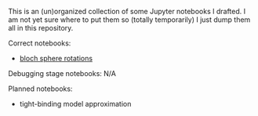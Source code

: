 This is an (un)organized collection of some Jupyter notebooks I drafted. I am not yet sure where to put them so (totally temporarily) I just dump them all in this repository.

Correct notebooks:

* [bloch sphere rotations](https://nbviewer.jupyter.org/github/marekyggdrasil/notebooks/blob/master/bloch-sphere-rotations.ipynb)

Debugging stage notebooks: N/A

Planned notebooks:

* tight-binding model approximation
